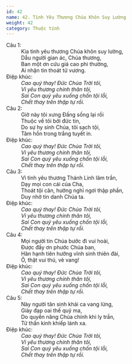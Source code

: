 ```yaml
---
id: 42
name: 42. Tình Yêu Thương Chúa Khôn Suy Lường
weight: 42
category: Thuộc tính
---
```

<dl><dt>Câu 1:</dt><dd data-verse="1">Kìa tình yêu thương Chúa khôn suy lường, <br/>Dẫu người gian ác, Chúa thương, <br/>Ban một ơn cứu giá cao phi thường, <br/>Ai nhận tin thoát tử vương. </dd><dt>Điệp khúc:</dt><dd data-chorus="1"><em>Cao quý thay! Đức Chúa Trời tôi, <br/>Vì yêu thương chính thân tôi, <br/>Sai Con quý yêu xuống chốn tội lỗi, <br/>Chết thay trên thập tự rồi. </em></dd><dt>Câu 2:</dt><dd data-verse="2">Giờ này tôi xưng Đấng sống lại rồi <br/>Thuộc về tôi bởi đức tin, <br/>Do sự hy sinh Chúa, tôi sạch tội, <br/>Tâm hồn trong trắng tuyết in. </dd><dt>Điệp khúc:</dt><dd data-chorus="1"><em>Cao quý thay! Đức Chúa Trời tôi, <br/>Vì yêu thương chính thân tôi, <br/>Sai Con quý yêu xuống chốn tội lỗi, <br/>Chết thay trên thập tự rồi. </em></dd><dt>Câu 3:</dt><dd data-verse="3">Vì tình yêu thương Thánh Linh lâm trần, <br/>Dạy mọi con cái của Cha, <br/>Thoát tội căn, hưởng nghỉ ngơi thập phần, <br/>Duy nhờ tin danh Chúa ta. </dd><dt>Điệp khúc:</dt><dd data-chorus="1"><em>Cao quý thay! Đức Chúa Trời tôi, <br/>Vì yêu thương chính thân tôi, <br/>Sai Con quý yêu xuống chốn tội lỗi, <br/>Chết thay trên thập tự rồi. </em></dd><dt>Câu 4:</dt><dd data-verse="4">Mọi người tin Chúa bước đi vui hoài, <br/>Được đầy ơn phước Chúa ban, <br/>Hân hạnh tiên hưởng vĩnh sinh thiên đài, <br/>Ô, thật vui thú, vẻ vang! </dd><dt>Điệp khúc:</dt><dd data-chorus="1"><em>Cao quý thay! Đức Chúa Trời tôi, <br/>Vì yêu thương chính thân tôi, <br/>Sai Con quý yêu xuống chốn tội lỗi, <br/>Chết thay trên thập tự rồi. </em></dd><dt>Câu 5:</dt><dd data-verse="5">Này người tân sinh khải ca vang lừng, <br/>Giày đạp oai thế quỷ ma, <br/>Do quyền năng Chúa chính khi ly trần, <br/>Tử thần kinh khiếp lánh xa. </dd><dt>Điệp khúc:</dt><dd data-chorus="1"><em>Cao quý thay! Đức Chúa Trời tôi, <br/>Vì yêu thương chính thân tôi, <br/>Sai Con quý yêu xuống chốn tội lỗi, <br/>Chết thay trên thập tự rồi. </em></dd></dl>
